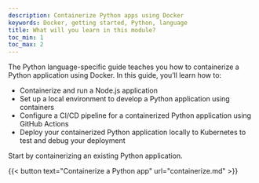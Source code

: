 ```yaml
---
description: Containerize Python apps using Docker
keywords: Docker, getting started, Python, language
title: What will you learn in this module?
toc_min: 1
toc_max: 2
---
```


The Python language-specific guide teaches you how to containerize a Python application using Docker. In this guide, you’ll learn how to:

* Containerize and run a Node.js application
* Set up a local environment to develop a Python application using containers
* Configure a CI/CD pipeline for a containerized Python application using GitHub Actions
* Deploy your containerized Python application locally to Kubernetes to test and debug your deployment

Start by containerizing an existing Python application.

{{< button text="Containerize a Python app" url="containerize.md" >}}
